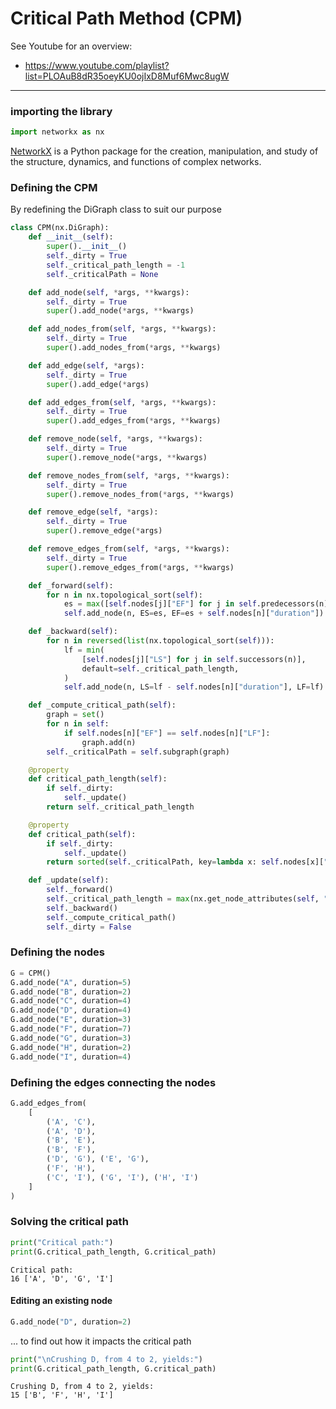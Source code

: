 # Critical Path Method (CPM)

See Youtube for an overview:
* https://www.youtube.com/playlist?list=PLOAuB8dR35oeyKU0ojIxD8Muf6Mwc8ugW

-----

### importing the library


```python
import networkx as nx
```

[NetworkX](https://networkx.github.io/) is a Python package for the creation, manipulation, and study of the structure, dynamics, and functions of complex networks.

### Defining the CPM
By redefining the DiGraph class to suit our purpose


```python
class CPM(nx.DiGraph):
    def __init__(self):
        super().__init__()
        self._dirty = True
        self._critical_path_length = -1
        self._criticalPath = None

    def add_node(self, *args, **kwargs):
        self._dirty = True
        super().add_node(*args, **kwargs)

    def add_nodes_from(self, *args, **kwargs):
        self._dirty = True
        super().add_nodes_from(*args, **kwargs)

    def add_edge(self, *args):
        self._dirty = True
        super().add_edge(*args)

    def add_edges_from(self, *args, **kwargs):
        self._dirty = True
        super().add_edges_from(*args, **kwargs)

    def remove_node(self, *args, **kwargs):
        self._dirty = True
        super().remove_node(*args, **kwargs)

    def remove_nodes_from(self, *args, **kwargs):
        self._dirty = True
        super().remove_nodes_from(*args, **kwargs)

    def remove_edge(self, *args):
        self._dirty = True
        super().remove_edge(*args)

    def remove_edges_from(self, *args, **kwargs):
        self._dirty = True
        super().remove_edges_from(*args, **kwargs)

    def _forward(self):
        for n in nx.topological_sort(self):
            es = max([self.nodes[j]["EF"] for j in self.predecessors(n)], default=0)
            self.add_node(n, ES=es, EF=es + self.nodes[n]["duration"])

    def _backward(self):
        for n in reversed(list(nx.topological_sort(self))):
            lf = min(
                [self.nodes[j]["LS"] for j in self.successors(n)],
                default=self._critical_path_length,
            )
            self.add_node(n, LS=lf - self.nodes[n]["duration"], LF=lf)

    def _compute_critical_path(self):
        graph = set()
        for n in self:
            if self.nodes[n]["EF"] == self.nodes[n]["LF"]:
                graph.add(n)
        self._criticalPath = self.subgraph(graph)

    @property
    def critical_path_length(self):
        if self._dirty:
            self._update()
        return self._critical_path_length

    @property
    def critical_path(self):
        if self._dirty:
            self._update()
        return sorted(self._criticalPath, key=lambda x: self.nodes[x]["ES"])

    def _update(self):
        self._forward()
        self._critical_path_length = max(nx.get_node_attributes(self, "EF").values())
        self._backward()
        self._compute_critical_path()
        self._dirty = False
```

### Defining the nodes


```python
G = CPM()
G.add_node("A", duration=5)
G.add_node("B", duration=2)
G.add_node("C", duration=4)
G.add_node("D", duration=4)
G.add_node("E", duration=3)
G.add_node("F", duration=7)
G.add_node("G", duration=3)
G.add_node("H", duration=2)
G.add_node("I", duration=4)
```

### Defining the edges connecting the nodes


```python
G.add_edges_from(
    [
        ('A', 'C'),
        ('A', 'D'),
        ('B', 'E'),
        ('B', 'F'),
        ('D', 'G'), ('E', 'G'),
        ('F', 'H'),
        ('C', 'I'), ('G', 'I'), ('H', 'I')
    ]
)
```

### Solving the critical path


```python
print("Critical path:")
print(G.critical_path_length, G.critical_path)
```

    Critical path:
    16 ['A', 'D', 'G', 'I']
    

#### Editing an existing node


```python
G.add_node("D", duration=2)
```

... to find out how it impacts the critical path


```python
print("\nCrushing D, from 4 to 2, yields:")
print(G.critical_path_length, G.critical_path)
```

    
    Crushing D, from 4 to 2, yields:
    15 ['B', 'F', 'H', 'I']
    
